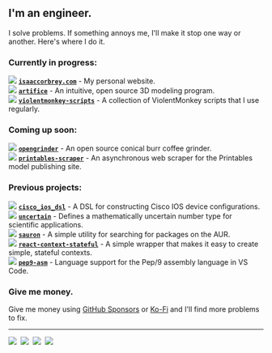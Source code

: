 ## I'm an engineer.

I solve problems. If something annoys me, I'll make it stop one way or another.
Here's where I do it.

### Currently in progress:

[![][repo-icon]](#)&nbsp;[**`isaaccorbrey.com`**][icorbrey/isaaccorbrey.com] - My personal website.  
[![][repo-icon]](#)&nbsp;[**`artifice`**][icorbrey/artifice] - An intuitive, open source 3D modeling program.  
[![][repo-icon]](#)&nbsp;[**`violentmonkey-scripts`**][icorbrey/violentmonkey-scripts] - A collection of ViolentMonkey scripts that I use regularly.  

### Coming up soon:

[![][repo-icon]](#)&nbsp;[**`opengrinder`**][icorbrey/opengrinder] - An open source conical burr coffee grinder.  
[![][repo-icon]](#)&nbsp;[**`printables-scraper`**][icorbrey/printables-scraper] - An asynchronous web scraper for the Printables model publishing site.  
  
### Previous projects:

[![][repo-icon]](#)&nbsp;[**`cisco_ios_dsl`**][icorbrey/cisco_ios_dsl] - A DSL for constructing Cisco IOS device configurations.  
[![][repo-icon]](#)&nbsp;[**`uncertain`**][icorbrey/uncertain] - Defines a mathematically uncertain number type for scientific applications.  
[![][repo-icon]](#)&nbsp;[**`sauron`**][icorbrey/sauron] - A simple utility for searching for packages on the AUR.  
[![][repo-icon]](#)&nbsp;[**`react-context-stateful`**][icorbrey/react-context-stateful] - A simple wrapper that makes it easy to create simple, stateful contexts.   
[![][repo-icon]](#)&nbsp;[**`pep9-asm`**][icorbrey/pep9-asm] - Language support for the Pep/9 assembly language in VS Code.  

### Give me money.

Give me money using [GitHub Sponsors][sponsor-link] or [Ko-Fi][kofi-link] and
I'll find more problems to fix.
  
---

[![][linkedin-icon]][linkedin-link]&nbsp;
[![][printables-icon]][printables-link]&nbsp;
[![][twitter-icon]][twitter-link]&nbsp;
[![][kofi-icon]][kofi-link]&nbsp;

[repo-icon]: ./icons/repo.svg

[icorbrey/sauron]: https://github.com/icorbrey/sauron "Check out icorbrey/sauron on GitHub"
[icorbrey/artifice]: https://github.com/icorbrey/artifice "Check out icorbrey/artifice on GitHub"
[icorbrey/pep9-asm]: https://github.com/icorbrey/pep9-asm "Check out icorbrey/pep9-asm on GitHub"
[icorbrey/uncertain]: https://github.com/icorbrey/uncertain "Check out icorbrey/uncertain on GitHub"
[icorbrey/opengrinder]: https://github.com/icorbrey/opengrinder "Check out icorbrey/opengrinder on GitHub"
[icorbrey/cisco_ios_dsl]: https://github.com/icorbrey/cisco_ios_dsl "Check out icorbrey/cisco_ios_dsl on GitHub"
[icorbrey/isaaccorbrey.com]: https://github.com/icorbrey/isaaccorbrey.com "Check out icorbrey/isaaccorbrey.com on GitHub"
[icorbrey/printables-scraper]: https://github.com/icorbrey/printables-scraper "Check out icorbrey/printables-scraper on GitHub"
[icorbrey/violentmonkey-scripts]: https://github.com/icorbrey/violentmonkey-scripts "Check out icorbrey/violentmonkey-scripts on GitHub"
[icorbrey/react-context-stateful]: https://github.com/icorbrey/react-context-stateful "Check out icorbrey/react-context-stateful on GitHub"

[sponsor-link]: https://github.com/sponsors/icorbrey "Sponsor Isaac Corbrey on GitHub"

[linkedin-icon]: ./icons/linkedin.svg
[linkedin-link]: https://linkedin.com/in/icorbrey "Connect with Isaac Corbrey on LinkedIn"

[twitter-icon]: ./icons/twitter.svg
[twitter-link]: https://twitter.com/icorbrey "Follow Isaac Corbrey on Twitter"

[printables-icon]: ./icons/printables.svg
[printables-link]: https://www.printables.com/social/247535-icorbrey/about "Check out Isaac Corbrey's models on Printables"

[kofi-icon]: ./icons/kofi.svg
[kofi-link]: https://ko-fi.com/icorbrey "Support Isaac Corbrey on Ko-Fi"
